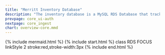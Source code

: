 ```yaml
---
title: "Merritt Inventory Database"
description: "The inventory database is a MySQL RDS Database that tracks the objects and files in the Merritt Repository"
prevpage: core_ui-auth
nextpage: core_ingest
chart: overview-core.mmd
---
```

{% include mermaid.html %}
{% include start.html %}
  class RDS FOCUS
  linkStyle 2 stroke:red,stroke-width:3px
{% include end.html %}
